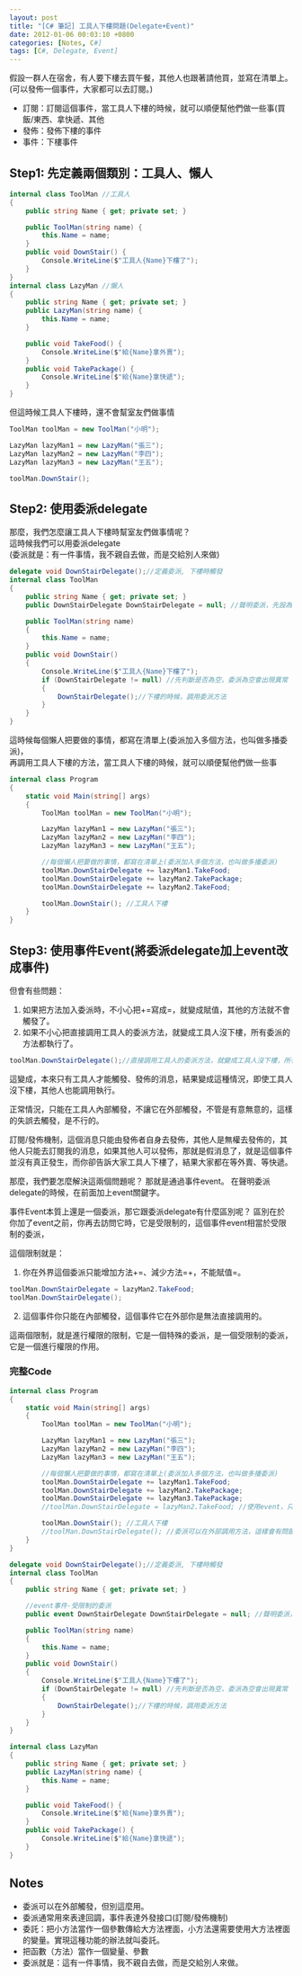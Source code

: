 ```yaml
---
layout: post
title: "[C# 筆記] 工具人下樓問題(Delegate+Event)"
date: 2012-01-06 00:03:10 +0800
categories: [Notes, C#]
tags: [C#, Delegate, Event]
---
```


假設一群人在宿舍，有人要下樓去買午餐，其他人也跟著請他買，並寫在清單上。    
(可以發佈一個事件，大家都可以去訂閱。)

- 訂閱：訂閱這個事件，當工具人下樓的時候，就可以順便幫他們做一些事(買飯/東西、拿快遞、其他
- 發佈：發佈下樓的事件
- 事件：下樓事件

## Step1: 先定義兩個類別：工具人、懶人
```c#
internal class ToolMan //工具人
{
    public string Name { get; private set; }

    public ToolMan(string name) {
        this.Name = name;
    }
    public void DownStair() {
        Console.WriteLine($"工具人{Name}下樓了");
    }
}
internal class LazyMan //懶人
{
    public string Name { get; private set; }
    public LazyMan(string name) {
        this.Name = name;
    }

    public void TakeFood() {
        Console.WriteLine($"給{Name}拿外賣");
    }
    public void TakePackage() {
        Console.WriteLine($"給{Name}拿快遞");
    }
}
```
但這時候工具人下樓時，還不會幫室友們做事情
```c#
ToolMan toolMan = new ToolMan("小明");

LazyMan lazyMan1 = new LazyMan("張三");
LazyMan lazyMan2 = new LazyMan("李四");
LazyMan lazyMan3 = new LazyMan("王五");

toolMan.DownStair();
```
## Step2: 使用委派delegate
那麼，我們怎麼讓工具人下樓時幫室友們做事情呢？  
這時候我們可以用委派delegate    
(委派就是：有一件事情，我不親自去做，而是交給別人來做)  

```c#
delegate void DownStairDelegate();//定義委派, 下樓時觸發
internal class ToolMan
{
    public string Name { get; private set; }
    public DownStairDelegate DownStairDelegate = null; //聲明委派，先設為空

    public ToolMan(string name)
    {
        this.Name = name;
    }
    public void DownStair()
    {
        Console.WriteLine($"工具人{Name}下樓了");
        if (DownStairDelegate != null) //先判斷是否為空，委派為空會出現異常
        {
            DownStairDelegate();//下樓的時候，調用委派方法
        }
    }
}
```
這時候每個懶人把要做的事情，都寫在清單上(委派加入多個方法，也叫做多播委派)，    
再調用工具人下樓的方法，當工具人下樓的時候，就可以順便幫他們做一些事
```c#
internal class Program
{
    static void Main(string[] args)
    {
        ToolMan toolMan = new ToolMan("小明");

        LazyMan lazyMan1 = new LazyMan("張三");
        LazyMan lazyMan2 = new LazyMan("李四");
        LazyMan lazyMan3 = new LazyMan("王五");

        //每個懶人把要做的事情，都寫在清單上(委派加入多個方法，也叫做多播委派)
        toolMan.DownStairDelegate += lazyMan1.TakeFood;
        toolMan.DownStairDelegate += lazyMan2.TakePackage;
        toolMan.DownStairDelegate += lazyMan2.TakeFood;

        toolMan.DownStair(); //工具人下樓
    }
}
```
## Step3: 使用事件Event(將委派delegate加上event改成事件)

但會有些問題：
1. 如果把方法加入委派時，不小心把+=寫成=，就變成賦值，其他的方法就不會觸發了。
2. 如果不小心把直接調用工具人的委派方法，就變成工具人沒下樓，所有委派的方法都執行了。

```c#
toolMan.DownStairDelegate();//直接調用工具人的委派方法，就變成工具人沒下樓，所有委派的方法都執行了。
```
這變成，本來只有工具人才能觸發、發佈的消息，結果變成這種情況，即使工具人沒下樓，其他人也能調用執行。

正常情況，只能在工具人內部觸發，不讓它在外部觸發，不管是有意無意的，這樣的失誤去觸發，是不行的。

訂閱/發佈機制，這個消息只能由發佈者自身去發佈，其他人是無權去發佈的，其他人只能去訂閱我的消息，如果其他人可以發佈，那就是假消息了，就是這個事件並沒有真正發生，而你卻告訴大家工具人下樓了，結果大家都在等外賣、等快遞。

那麼，我們要怎麼解決這兩個問題呢？
那就是通過事件event。 在聲明委派delegate的時候，在前面加上event關鍵字。

事件Event本質上還是一個委派，那它跟委派delegate有什麼區別呢？
區別在於你加了event之前，你再去訪問它時，它是受限制的，這個事件event相當於受限制的委派，

這個限制就是：
1. 你在外界這個委派只能增加方法+=、減少方法=+，不能賦值=。
```c#
toolMan.DownStairDelegate = lazyMan2.TakeFood;
toolMan.DownStairDelegate();
```
2. 這個事件你只能在內部觸發，這個事件它在外部你是無法直接調用的。

這兩個限制，就是進行權限的限制，它是一個特殊的委派，是一個受限制的委派，它是一個進行權限的作用。

### 完整Code
```c#
internal class Program
{
    static void Main(string[] args)
    {
        ToolMan toolMan = new ToolMan("小明");

        LazyMan lazyMan1 = new LazyMan("張三");
        LazyMan lazyMan2 = new LazyMan("李四");
        LazyMan lazyMan3 = new LazyMan("王五");

        //每個懶人把要做的事情，都寫在清單上(委派加入多個方法，也叫做多播委派)
        toolMan.DownStairDelegate += lazyMan1.TakeFood;
        toolMan.DownStairDelegate += lazyMan2.TakePackage;
        toolMan.DownStairDelegate += lazyMan3.TakePackage;
        //toolMan.DownStairDelegate = lazyMan2.TakeFood; //使用event，只能+=或-=，不能賦值=

        toolMan.DownStair(); //工具人下樓
        //toolMan.DownStairDelegate(); //委派可以在外部調用方法，這樣會有問題的，所以要改成event, 讓它只能在工具人內部調用
    }
}
```
```c#
delegate void DownStairDelegate();//定義委派, 下樓時觸發
internal class ToolMan
{
    public string Name { get; private set; }

    //event事件-受限制的委派
    public event DownStairDelegate DownStairDelegate = null; //聲明委派，先設為空

    public ToolMan(string name)
    {
        this.Name = name;
    }
    public void DownStair()
    {
        Console.WriteLine($"工具人{Name}下樓了");
        if (DownStairDelegate != null) //先判斷是否為空，委派為空會出現異常
        {
            DownStairDelegate();//下樓的時候，調用委派方法
        }
    }
}
```
```c#
internal class LazyMan
{
    public string Name { get; private set; }
    public LazyMan(string name) {
        this.Name = name;
    }

    public void TakeFood() {
        Console.WriteLine($"給{Name}拿外賣");
    }
    public void TakePackage() {
        Console.WriteLine($"給{Name}拿快遞");
    }
}
```
## Notes
- 委派可以在外部觸發，但別這麼用。   
- 委派通常用來表達回調，事件表達外發接口(訂閱/發佈機制)  
- 委託：把小方法當作一個參數傳給大方法裡面，小方法還需要使用大方法裡面的變量。實現這種功能的辦法就叫委託。  
- 把函數（方法）當作一個變量、參數   
- 委派就是：這有一件事情，我不親自去做，而是交給別人來做。   
